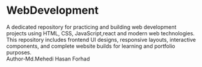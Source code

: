 # WebDevelopment
A dedicated repository for practicing and building web development projects using HTML, CSS, JavaScript,react and modern web technologies. This repository includes frontend UI designs, responsive layouts, interactive components, and complete website builds for learning and portfolio purposes.<br>
Author-Md.Mehedi Hasan Forhad
